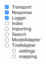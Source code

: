- [x] Transport
- [x] Response
- [x] Logger
- [ ] Index
- [ ] Importing
- [ ] Search
- [ ] ModelAdapter
- [ ] TireAdapter
  - [ ] settings
  - [ ] mapping
